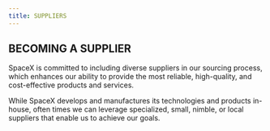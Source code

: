 ```yaml
---
title: SUPPLIERS
---
```


## BECOMING A SUPPLIER

SpaceX is committed to including diverse suppliers in our sourcing process, which enhances our ability to provide the most reliable, high-quality, and cost-effective products and services.

While SpaceX develops and manufactures its technologies and products in-house, often times we can leverage specialized, small, nimble, or local suppliers that enable us to achieve our goals.